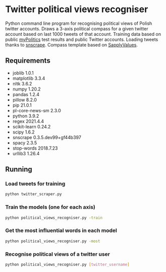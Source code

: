 # Twitter political views recogniser
Python command line program for recognising political views of Polish twitter accounts. Draws a 3-axis political compass for a given twitter account based on last 1000 tweets of that account. Training data based on public <a href="https://mypolitics.pl/" title="myPolitics">myPolitics</a> test results and public Twitter accounts. Loading tweets thanks to <a href="https://github.com/JustAnotherArchivist/snscrape" title="snscrape">snscrape</a>. Compass template based on <a href="https://sapplyvalues.github.io/" title="SapplyValues">SapplyValues</a>. 

## Requirements
* joblib	1.0.1
* matplotlib	3.3.4
* nltk	3.6.2
* numpy	1.20.2
* pandas	1.2.4
* pillow	8.2.0
* pip	21.0.1
* pl-core-news-sm	2.3.0	
* python	3.9.2
* regex	2021.4.4
* scikit-learn	0.24.2
* scipy	1.6.2
* snscrape	0.3.5.dev99+gf44b397	
* spacy	2.3.5
* stop-words	2018.7.23	
* urllib3	1.26.4

## Running

### Load tweets for training
```bash
python twitter_scraper.py
```

### Train the models (one for each axis)
```bash
python political_views_recogniser.py -train
```

### Get the most influential words in each model
```bash
python political_views_recogniser.py -most
```

### Recognise political views of a twitter user
```bash
python political_views_recogniser.py [twitter_username]
```
